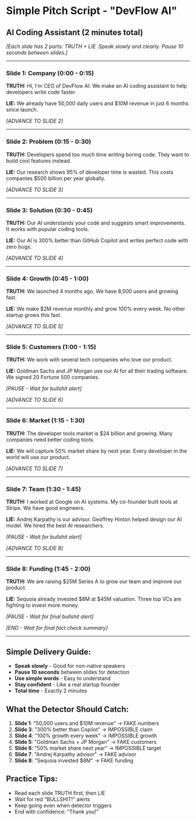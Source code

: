 # Simple Pitch Script - "DevFlow AI"
## AI Coding Assistant (2 minutes total)

*[Each slide has 2 parts: TRUTH + LIE. Speak slowly and clearly. Pause 10 seconds between slides.]*

---

### Slide 1: Company (0:00 - 0:15)
**TRUTH:** Hi, I'm CEO of DevFlow AI. We make an AI coding assistant to help developers write code faster.

**LIE:** We already have 50,000 daily users and $10M revenue in just 6 months since launch.

*[ADVANCE TO SLIDE 2]*

---

### Slide 2: Problem (0:15 - 0:30)
**TRUTH:** Developers spend too much time writing boring code. They want to build cool features instead.

**LIE:** Our research shows 95% of developer time is wasted. This costs companies $500 billion per year globally.

*[ADVANCE TO SLIDE 3]*

---

### Slide 3: Solution (0:30 - 0:45)
**TRUTH:** Our AI understands your code and suggests smart improvements. It works with popular coding tools.

**LIE:** Our AI is 300% better than GitHub Copilot and writes perfect code with zero bugs.

*[ADVANCE TO SLIDE 4]*

---

### Slide 4: Growth (0:45 - 1:00)
**TRUTH:** We launched 4 months ago. We have 8,000 users and growing fast.

**LIE:** We make $2M revenue monthly and grow 100% every week. No other startup grows this fast.

*[ADVANCE TO SLIDE 5]*

---

### Slide 5: Customers (1:00 - 1:15)
**TRUTH:** We work with several tech companies who love our product.

**LIE:** Goldman Sachs and JP Morgan use our AI for all their trading software. We signed 20 Fortune 500 companies.

*[PAUSE - Wait for bullshit alert]*

*[ADVANCE TO SLIDE 6]*

---

### Slide 6: Market (1:15 - 1:30)
**TRUTH:** The developer tools market is $24 billion and growing. Many companies need better coding tools.

**LIE:** We will capture 50% market share by next year. Every developer in the world will use our product.

*[ADVANCE TO SLIDE 7]*

---

### Slide 7: Team (1:30 - 1:45)
**TRUTH:** I worked at Google on AI systems. My co-founder built tools at Stripe. We have good engineers.

**LIE:** Andrej Karpathy is our advisor. Geoffrey Hinton helped design our AI model. We hired the best AI researchers.

*[PAUSE - Wait for bullshit alert]*

*[ADVANCE TO SLIDE 8]*

---

### Slide 8: Funding (1:45 - 2:00)
**TRUTH:** We are raising $25M Series A to grow our team and improve our product.

**LIE:** Sequoia already invested $8M at $45M valuation. Three top VCs are fighting to invest more money.

*[PAUSE - Wait for final bullshit alert]*

*[END - Wait for final fact check summary]*

---

## Simple Delivery Guide:
- **Speak slowly** - Good for non-native speakers
- **Pause 10 seconds** between slides for detection
- **Use simple words** - Easy to understand
- **Stay confident** - Like a real startup founder
- **Total time** - Exactly 2 minutes

## What the Detector Should Catch:
1. **Slide 1**: "50,000 users and $10M revenue" → FAKE numbers
2. **Slide 3**: "300% better than Copilot" → IMPOSSIBLE claim  
3. **Slide 4**: "100% growth every week" → IMPOSSIBLE growth
4. **Slide 5**: "Goldman Sachs + JP Morgan" → FAKE customers
5. **Slide 6**: "50% market share next year" → IMPOSSIBLE target
6. **Slide 7**: "Andrej Karpathy advisor" → FAKE advisor
7. **Slide 8**: "Sequoia invested $8M" → FAKE funding

## Practice Tips:
- Read each slide TRUTH first, then LIE
- Wait for red "BULLSHIT!" alerts
- Keep going even when detector triggers
- End with confidence: "Thank you!"